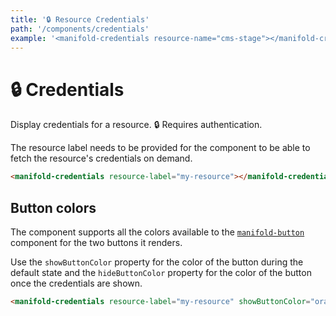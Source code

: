 ```yaml
---
title: '🔒 Resource Credentials'
path: '/components/credentials'
example: '<manifold-credentials resource-name="cms-stage"></manifold-credentials>'
---
```


# 🔒 Credentials

Display credentials for a resource. 🔒 Requires authentication.

The resource label needs to be provided for the component to be able to fetch the resource's credentials on demand.

```html
<manifold-credentials resource-label="my-resource"></manifold-credentials>
```

## Button colors

The component supports all the colors available to the [`manifold-button`](/internal/manifold-button) component for the two buttons it renders.

Use the `showButtonColor` property for the color of the button during the default state and the `hideButtonColor` property for the color of the button once the credentials are shown.

```html
<manifold-credentials resource-label="my-resource" showButtonColor="orange" hideButtonColor="pink"></manifold-credentials>
```

